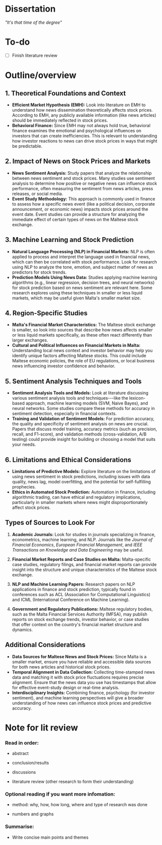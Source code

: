 # Dissertation
*"It's that time of the degree"*

# To-do
- [ ] Finish literature review

# Outline/overview
1\. Theoretical Foundations and Context
---------------------------------------

-   **Efficient Market Hypothesis (EMH):** Look into literature on EMH to understand how news dissemination theoretically affects stock prices. According to EMH, any publicly available information (like news articles) should be immediately reflected in stock prices.
-   **Behavioral Finance:** Since EMH may not always hold true, behavioral finance examines the emotional and psychological influences on investors that can create inefficiencies. This is relevant to understanding how investor reactions to news can drive stock prices in ways that might be predictable.

2\. Impact of News on Stock Prices and Markets
----------------------------------------------

-   **News Sentiment Analysis:** Study papers that analyze the relationship between news sentiment and stock prices. Many studies use sentiment analysis to determine how positive or negative news can influence stock performance, often measuring the sentiment from news articles, press releases, or social media.
-   **Event Study Methodology:** This approach is commonly used in finance to assess how a specific news event (like a political decision, corporate announcement, or economic news) impacts stock prices around the event date. Event studies can provide a structure for analyzing the immediate effect of certain types of news on the Maltese stock exchange.

3\. Machine Learning and Stock Prediction
-----------------------------------------

-   **Natural Language Processing (NLP) in Financial Markets:** NLP is often applied to process and interpret the language used in financial news, which can then be correlated with stock performance. Look for research using NLP to analyze the tone, emotion, and subject matter of news as predictors for stock trends.
-   **Prediction Models Using News Data:** Studies applying machine learning algorithms (e.g., linear regression, decision trees, and neural networks) for stock prediction based on news sentiment are relevant here. Some research explores using these techniques in smaller or less liquid markets, which may be useful given Malta's smaller market size.

4\. Region-Specific Studies
---------------------------

-   **Malta's Financial Market Characteristics:** The Maltese stock exchange is smaller, so look into sources that describe how news affects smaller or less liquid markets specifically, as these often react differently than larger exchanges.
-   **Cultural and Political Influences on Financial Markets in Malta:** Understanding local news context and investor behavior may help you identify unique factors affecting Maltese stocks. This could include Maltese economic policies, the role of EU regulations, or local business news influencing investor confidence and behavior.

5\. Sentiment Analysis Techniques and Tools
-------------------------------------------

-   **Sentiment Analysis Tools and Models:** Look at literature discussing various sentiment analysis tools and techniques---like the lexicon-based approach, machine learning models (SVM, Naive Bayes), and neural networks. Some studies compare these methods for accuracy in sentiment detection, especially in financial contexts.
-   **Training and Validation of Sentiment Models:** For prediction accuracy, the quality and specificity of sentiment analysis on news are crucial. Papers that discuss model training, accuracy metrics (such as precision, recall, and F1-score), and validation methods (cross-validation, A/B testing) could provide insight for building or choosing a model that suits your needs.

6\. Limitations and Ethical Considerations
------------------------------------------

-   **Limitations of Predictive Models:** Explore literature on the limitations of using news sentiment in stock predictions, including issues with data quality, news lag, model overfitting, and the potential for self-fulfilling prophecies.
-   **Ethics in Automated Stock Prediction:** Automation in finance, including algorithmic trading, can have ethical and regulatory implications, particularly in smaller markets where news might disproportionately affect stock prices.

Types of Sources to Look For
----------------------------

1.  **Academic Journals:** Look for studies in journals specializing in finance, econometrics, machine learning, and NLP. Journals like the *Journal of Financial Economics*, *European Financial Management*, and *IEEE Transactions on Knowledge and Data Engineering* may be useful.

2.  **Financial Market Reports and Case Studies on Malta:** Malta-specific case studies, regulatory filings, and financial market reports can provide insight into the structure and unique characteristics of the Maltese stock exchange.

3.  **NLP and Machine Learning Papers:** Research papers on NLP applications in finance and stock prediction, typically found in conferences such as ACL (Association for Computational Linguistics) and ICML (International Conference on Machine Learning).

4.  **Government and Regulatory Publications:** Maltese regulatory bodies, such as the Malta Financial Services Authority (MFSA), may publish reports on stock exchange trends, investor behavior, or case studies that offer context on the country's financial market structure and dynamics.

Additional Considerations
-------------------------

-   **Data Sources for Maltese News and Stock Prices:** Since Malta is a smaller market, ensure you have reliable and accessible data sources for both news articles and historical stock prices.
-   **Temporal Alignment in Data Collection:** Collecting time-stamped news data and matching it with stock price fluctuations requires precise alignment. Ensure that the news data you use has timestamps that allow for effective event-study design or real-time analysis.
-   **Interdisciplinary Insights:** Combining finance, psychology (for investor sentiment), and machine learning perspectives will give a broader understanding of how news can influence stock prices and predictive accuracy.

# Note for lit review
### Read in order: 

- abstract

- conclusion/results 

- discussions

- literature review (other research to form their understanding)

### Optional reading if you want more infomation:

- method: why, how, how long, where and type of research was done

- numbers and graphs



### Summarise:

- Write concise main points and themes
